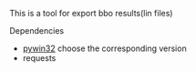 This is a tool for export bbo results(lin files)



Dependencies
- [pywin32](https://sourceforge.net/projects/pywin32/files/pywin32/]) choose the corresponding version
- requests

